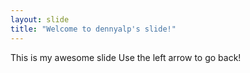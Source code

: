 ```yaml
---
layout: slide
title: "Welcome to dennyalp's slide!"
---
```

This is my awesome slide
Use the left arrow to go back!
